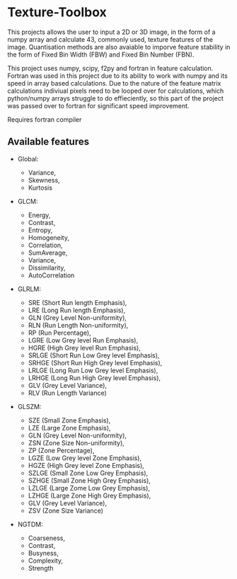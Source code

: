 # Texture-Toolbox
This projects allows the user to input a 2D or 3D image, in the form of a numpy array and calculate 43, commonly used, texture features of the image.
Quantisation methods are also avaiable to imporve feature stability in the form of Fixed Bin Width (FBW) and Fixed Bin Number (FBN). 

This project uses numpy, scipy, f2py and fortran in feature calculation. Fortran was used in this project due to its ability to work with numpy and its speed in array based calculations. Due to the nature of the feature matrix calculations indiviual pixels need to be looped over for calculations, which python/numpy arrays struggle to do effieciently, so this part of the project was passed over to fortran for significant speed improvement.

Requires fortran compiler

Available features
----------------------------------------------------------------------------------------------------------------------------------------------------------------

- Global:
  * Variance, 
  * Skewness, 
  * Kurtosis

- GLCM:
  * Energy, 
  * Contrast, 
  * Entropy, 
  * Homogeneity, 
  * Correlation, 
  * SumAverage, 
  * Variance, 
  * Dissimilarity, 
  * AutoCorrelation
  
- GLRLM:
  * SRE   (Short Run length Emphasis), 
  * LRE   (Long Run length Emphasis), 
  * GLN   (Grey Level Non-uniformity), 
  * RLN   (Run Length Non-uniformity), 
  * RP    (Run Percentage), 
  * LGRE  (Low Grey level Run Emphasis), 
  * HGRE  (High Grey level Run Emphasis), 
  * SRLGE (Short Run Low Grey level Emphasis), 
  * SRHGE (Short Run High Grey level Emphasis), 
  * LRLGE (Long Run Low Grey level Emphasis), 
  * LRHGE (Long Run High Grey level Emphasis), 
  * GLV   (Grey Level Variance), 
  * RLV   (Run Length Variance)

- GLSZM:
  * SZE   (Small Zone Emphasis), 
  * LZE   (Large Zone Emphasis), 
  * GLN   (Grey Level Non-uniformity), 
  * ZSN   (Zone Size Non-uniformity), 
  * ZP    (Zone Percentage), 
  * LGZE  (Low Grey level Zone Emphasis), 
  * HGZE  (High Grey level Zone Emphasis), 
  * SZLGE (Small Zone Low Grey Emphasis), 
  * SZHGE (Small Zone High Grey Emphasis), 
  * LZLGE (Large Zome Low Grey Emphasis), 
  * LZHGE (Large Zone High Grey Emphasis), 
  * GLV   (Grey Level Variance), 
  * ZSV   (Zone Size Variance)
  
- NGTDM:
  * Coarseness, 
  * Contrast, 
  * Busyness, 
  * Complexity, 
  * Strength


